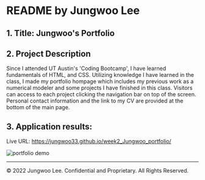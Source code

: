 # README by Jungwoo Lee
## 1. Title: Jungwoo's Portfolio
## 2. Project Description
Since I attended UT Austin's 'Coding Bootcamp', I have learned fundamentals of HTML, and CSS. Utilizing knowledge I have learned in the class, I made my portfolio hompage which includes my previous work as a numerical modeler and some projects I have finished in this class. Visitors can access to each project clicking the navigation bar on top of the screen. Personal contact information and the link to my CV are provided at the bottom of the main page.

## 3. Application results:
Live URL: https://jungwoo33.github.io/week2_Jungwoo_portfolio/

![portfolio demo](./assets/project_description_v3.gif)

- - -
© 2022 Jungwoo Lee. Confidential and Proprietary. All Rights Reserved.
